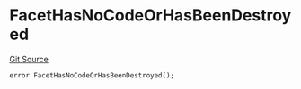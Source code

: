 # FacetHasNoCodeOrHasBeenDestroyed
[Git Source](https://github.com/thrackle-io/forte-rules-engine/blob/c24a67035f9dc2b86d52113e68cb76f2f45fa3f2/src/protocol/economic/ruleProcessor/RuleProcessorDiamond.sol)


```solidity
error FacetHasNoCodeOrHasBeenDestroyed();
```

